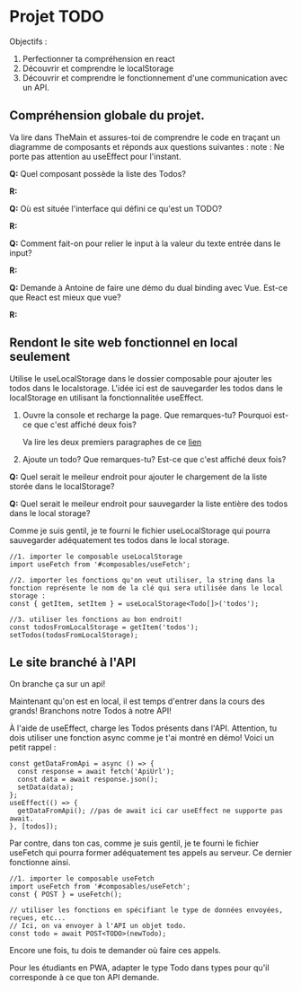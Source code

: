# Projet TODO

Objectifs :

1. Perfectionner ta compréhension en react
2. Découvrir et comprendre le localStorage
3. Découvrir et comprendre le fonctionnement d'une communication avec un API.

## Compréhension globale du projet.

Va lire dans TheMain et assures-toi de comprendre le code en traçant un diagramme de composants et réponds aux questions suivantes :
note : Ne porte pas attention au useEffect pour l'instant.

**Q:** Quel composant possède la liste des Todos?

**R:**

**Q:** Où est située l'interface qui défini ce qu'est un TODO?

**R:**

**Q:** Comment fait-on pour relier le input à la valeur du texte entrée dans le input?

**R:**

**Q:** Demande à Antoine de faire une démo du dual binding avec Vue. Est-ce que React est mieux que vue?

**R:**

## Rendont le site web fonctionnel en local seulement

Utilise le useLocalStorage dans le dossier composable pour ajouter les todos dans le localstorage.
L'idée ici est de sauvegarder les todos dans le localStorage en utilisant la fonctionnalitée useEffect.

1. Ouvre la console et recharge la page. Que remarques-tu? Pourquoi est-ce que c'est affiché deux fois?

   Va lire les deux premiers paragraphes de ce [lien](https://react.dev/reference/react/StrictMode#fixing-bugs-found-by-double-rendering-in-development)

2. Ajoute un todo? Que remarques-tu? Est-ce que c'est affiché deux fois?

**Q:** Quel serait le meileur endroit pour ajouter le chargement de la liste storée dans le localStorage?

**Q:** Quel serait le meileur endroit pour sauvegarder la liste entière des todos dans le local storage?

Comme je suis gentil, je te fourni le fichier useLocalStorage qui pourra sauvegarder adéquatement tes todos dans le local storage.

```tsx
//1. importer le composable useLocalStorage
import useFetch from '#composables/useFetch';

//2. importer les fonctions qu'on veut utiliser, la string dans la fonction représente le nom de la clé qui sera utilisée dans le local storage :
const { getItem, setItem } = useLocalStorage<Todo[]>('todos');

//3. utiliser les fonctions au bon endroit!
const todosFromLocalStorage = getItem('todos');
setTodos(todosFromLocalStorage);
```

## Le site branché à l'API

On branche ça sur un api!

Maintenant qu'on est en local, il est temps d'entrer dans la cours des grands! Branchons notre Todos à notre API!

À l'aide de useEffect, charge les Todos présents dans l'API. Attention, tu dois utiliser une fonction async comme je t'ai montré en démo! Voici un petit rappel :

```tsx
const getDataFromApi = async () => {
  const response = await fetch('ApiUrl');
  const data = await response.json();
  setData(data);
};
useEffect(() => {
  getDataFromApi(); //pas de await ici car useEffect ne supporte pas await.
}, [todos]);
```

Par contre, dans ton cas, comme je suis gentil, je te fourni le fichier useFetch qui pourra former adéquatement tes appels au serveur. Ce dernier fonctionne ainsi.

```tsx
//1. importer le composable useFetch
import useFetch from '#composables/useFetch';
const { POST } = useFetch();

// utiliser les fonctions en spécifiant le type de données envoyées, reçues, etc...
// Ici, on va envoyer à l'API un objet todo.
const todo = await POST<TODO>(newTodo);
```

Encore une fois, tu dois te demander où faire ces appels.

Pour les étudiants en PWA, adapter le type Todo dans types pour qu'il corresponde à ce que ton API demande.

